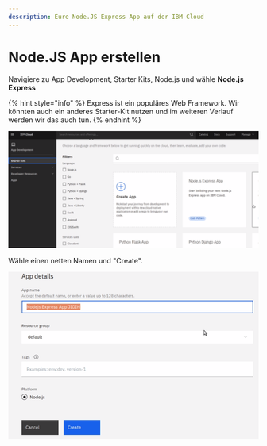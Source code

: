 ```yaml
---
description: Eure Node.JS Express App auf der IBM Cloud
---
```


# Node.JS App erstellen

Navigiere zu App Development, Starter Kits, Node.js und wähle **Node.js Express** 

{% hint style="info" %}
 Express ist ein populäres Web Framework. Wir könnten auch ein anderes Starter-Kit nutzen und im weiteren Verlauf werden wir das auch tun.
{% endhint %}

![](../../.gitbook/assets/image%20%289%29.png)

Wähle einen netten Namen und "Create".

![](../../.gitbook/assets/image%20%283%29.png)




